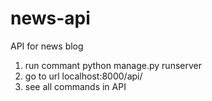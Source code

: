 # news-api
API for news blog
1. run commant python manage.py runserver
2. go to url localhost:8000/api/
3. see all commands in API